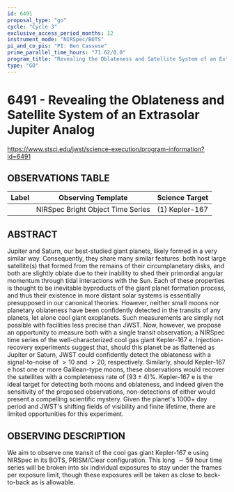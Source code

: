 ```yaml
---
id: 6491
proposal_type: "go"
cycle: "Cycle 3"
exclusive_access_period_months: 12
instrument_mode: "NIRSpec/BOTS"
pi_and_co_pis: "PI: Ben Cassese"
prime_parallel_time_hours: "71.62/0.0"
program_title: "Revealing the Oblateness and Satellite System of an Extrasolar Jupiter Analog"
type: "GO"
---
```

# 6491 - Revealing the Oblateness and Satellite System of an Extrasolar Jupiter Analog
https://www.stsci.edu/jwst/science-execution/program-information?id=6491
## OBSERVATIONS TABLE
| Label | Observing Template            | Science Target |
|-------|-------------------------------|----------------|
|       | NIRSpec Bright Object Time Series | (1) Kepler-167 |

## ABSTRACT

Jupiter and Saturn, our best-studied giant planets, likely formed in a very similar way. Consequently, they share many similar features: both host large satellite(s) that formed from the remains of their circumplanetary disks, and both are slightly oblate due to their inability to shed their primordial angular momentum through tidal interactions with the Sun. Each of these properties is thought to be inevitable byproducts of the giant planet formation process, and thus their existence in more distant solar systems is essentially presupposed in our canonical theories. However, neither small moons nor planetary oblateness have been confidently detected in the transits of any planets, let alone cool giant exoplanets. Such measurements are simply not possible with facilities less precise than JWST. Now, however, we propose an opportunity to measure both with a single transit observation; a NIRSpec time series of the well-characterized cool gas giant Kepler-167 e. Injection-recovery experiments suggest that, should this planet be as flattened as Jupiter or Saturn, JWST could confidently detect the oblateness with a signal-to-noise of $>10$ and $>20$, respectively. Similarly, should Kepler-167 e host one or more Galilean-type moons, these observations would recover the satellites with a completeness rate of $(93\pm4)$\%. Kepler-167 e is the ideal target for detecting both moons and oblateness, and indeed given the sensitivity of the proposed observations, non-detections of either would present a compelling scientific mystery. Given the planet's 1000+ day period and JWST's shifting fields of visibility and finite lifetime, there are limited opportunities for this experiment.

## OBSERVING DESCRIPTION

We aim to observe one transit of the cool gas giant Kepler-167 e using NIRSpec in its BOTS, PRISM/Clear configuration. This long $\sim59$ hour time series will be broken into six individual exposures to stay under the frames per exposure limit, though these exposures will be taken as close to back-to-back as is allowable.